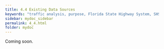 ```yaml
---
title: 4.4 Existing Data Sources
keywords: "traffic analysis, purpose, Florida State Highway System, SHS"
sidebar: mydoc_sidebar
permalink: 4_4.html
folder: mydoc
---
```


<p>
  Coming soon.
</p>